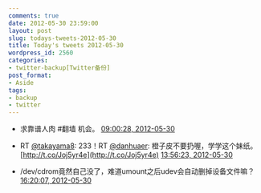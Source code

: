 ```yaml
---
comments: true
date: 2012-05-30 23:59:00
layout: post
slug: todays-tweets-2012-05-30
title: Today's tweets 2012-05-30
wordpress_id: 2560
categories:
- twitter-backup[Twitter备份]
post_format:
- Aside
tags:
- backup
- twitter
---
```





  * 求靠谱人肉 #翻墙 机会。 [09:00:28, 2012-05-30](http://twitter.com/gfrog/statuses/207637569469562882)





  * RT [@takayama8](http://twitter.com/takayama8): 233！RT [@danhuaer](http://twitter.com/danhuaer): 橙子皮不要扔喔，学学这个妹纸。 [http://t.co/Joj5yr4e](http://t.co/Joj5yr4e) [13:56:23, 2012-05-30](http://twitter.com/gfrog/statuses/207712038129111042)





  * /dev/cdrom竟然自己没了，难道umount之后udev会自动删掉设备文件嘛？ [16:20:07, 2012-05-30](http://twitter.com/gfrog/statuses/207748208825352192)




